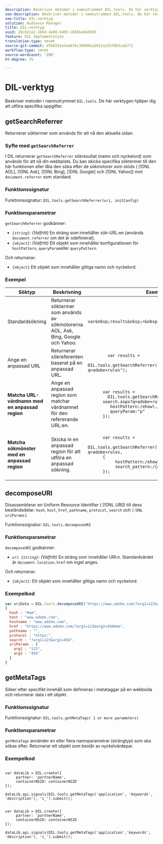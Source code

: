 ```yaml
---
description: Beskriver metoder i namnutrymmet DIL.tools. De här verktygen hjälper dig att utföra specifika uppgifter.
seo-description: Beskriver metoder i namnutrymmet DIL.tools. De här verktygen hjälper dig att utföra specifika uppgifter.
seo-title: DIL-verktyg
solution: Audience Manager
title: DIL-verktyg
uuid: 2bc62ce2-16bd-4e80-b493-c816ba643b59
feature: DIL Implementation
translation-type: tm+mt
source-git-commit: dfb0191e3ea6f6c360991a2012a15570b5cab771
workflow-type: tm+mt
source-wordcount: '293'
ht-degree: 3%

---
```



# DIL-verktyg

Beskriver metoder i namnutrymmet `DIL.tools`. De här verktygen hjälper dig att utföra specifika uppgifter.

<!-- 

c_dil_functions.xml

 -->

## getSearchReferrer

Returnerar söktermer som används för att nå den aktuella sidan.

<!-- 

r_dil_get_search_referrer.xml

 -->

### Syfte med `getSearchReferrer`

I DIL returnerar `getSearchReferrer` sökresultat (namn och nyckelord) som används för att nå din webbplats. Du kan skicka specifika söktermer till den här funktionen eller låta den söka efter de sökmotorer som stöds ( [!DNL AOL], [!DNL Ask], [!DNL Bing], [!DNL Google] och [!DNL Yahoo]) mot `document.referrer` som standard.

### Funktionssignatur

Funktionssignatur: `DIL.tools.getSearchReferrer(uri, initConfig)`

### Funktionsparametrar

`getSearchReferrer` godkänner:

* *`{string}`*:  *(Valfritt)* En sträng som innehåller sök-URL:en (används  `document.referrer` om det är odefinierat).
* *`{object}`*:  *(Valfritt)* Ett objekt som innehåller konfigurationen för  `hostPattern`,  `queryParam`eller  `queryPattern`.

Och returnerar:

* `{object}` Ett objekt som innehåller giltiga namn och nyckelord.

### Exempel

<table id="table_D035276601EC428295E4D619F05BB8D0"> 
 <thead> 
  <tr> 
   <th> Söktyp </th> 
   <th> Beskrivning </th> 
   <th> Exempel på kod </th> 
  </tr> 
 </thead>
 <tbody> 
  <tr> 
   <td> Standardsökning</td> 
   <td> Returnerar söktermer som används av sökmotorerna AOL, Ask, Bing, Google och Yahoo. </td> 
   <td>
      <code>var&amp;nbsp;results&amp;nbsp;=&amp;nbsp;DIL.tools.getSearchReferrer();</code> 
  </td>
  </tr> 
  <tr> 
   <td>Ange en anpassad URL</td> 
   <td>Returnerar sökreferenten baserat på en anpassad URL.</td> 
   <td> 
  <code>
        var&nbsp;results&nbsp;= 
        DIL.tools.getSearchReferrer("https://www.ehow.com/search.aspx?q=adobe+rules");
  </code>
</td> 
  </tr> 
  <tr> 
   <td> <b>Matcha URL-värdnamn med en anpassad region</b></td> 
   <td> Ange en anpassad region som matchar värdnamnet för den refererande URL:en. </td> 
   <td> 
  <code>
      var results = 
        DIL.tools.getSearchReferrer("https://www.ehow.com/
      search.aspx?q=adobe+rules",{ 
      &nbsp;&nbsp;&nbsp;hostPattern:/ehow\./, 
      &nbsp;&nbsp;&nbsp;queryParam:"p" 
      }); 
  </code>
  </td></tr> 
  <tr> 
   <td> <b>Matcha sökmönster med en anpassad region</b> </td> 
   <td> Skicka in en anpassad region för att utföra en anpassad sökning. </td> 
   <td> 
    <code>
      var&nbsp;results&nbsp;= 
      DIL.tools.getSearchReferrer("https://www.ehow.com/search.aspx?q=adobe+rules,
      {
        &nbsp;&nbsp;&nbsp;hostPattern:/ehow\./, 
        &nbsp;&nbsp;&nbsp;search_pattern:/[&amp;\?]p=([^&amp;]+/ 
      });
    </code>
   </td> 
  </tr> 
 </tbody> 
</table>

## decomposeURI

Disassemblerar en Uniform Resource Identifier ( [!DNL URI]) till dess beståndsdelar: `hash`, `host`, `href`, `pathname`, `protocol`, `search` och `[!DNL uriParams]`.

<!-- 

r_dil_decompose.xml

 -->

Funktionssignatur: `DIL.tools.decomposeURI`

### Funktionsparametrar

`decomposeURI` godkänner:

* *`uri {string}`*:  *(Valfritt)* En sträng som innehåller URI:n. Standardvärdet är `document.location.href` om inget anges.

Och returnerar:

* *`{object}`*: Ett objekt som innehåller giltiga namn och nyckelord.

### Exempelkod


```javascript
var uriData = DIL.tools.decomposeURI('https://www.adobe.com/?arg1=123&arg2=456#am'); 
{ 
  hash : "#am", 
  host : "www.adobe.com", 
  hostname : "www.adobe.com", 
  href : "https://www.adobe.com/?arg1=123&arg2=456#am", 
  pathname : "", 
  protocol : "https:", 
  search : "?arg1=123&arg2=456", 
  uriParams : { 
    arg1 : "123", 
    arg2 : "456" 
  } 
}
```

## getMetaTags

Söker efter specifikt innehåll som definieras i metataggar på en webbsida och returnerar data i ett objekt.

<!-- 

r_dil_get_metatags.xml

 -->

### Funktionssignatur

Funktionssignatur: `DIL.tools.getMetaTags( 1 or more parameters)`

### Funktionsparametrar

`getMetaTags` använder en eller flera namnparametrar (strängtyp) som ska sökas efter. Returnerar ett objekt som består av nyckelvärdepar.

### Exempelkod

<pre class="&ldquo;javascript&rdquo;"><code>
var dataLib = DIL.create({ 
     partner: '<i>partnerName'</i>, 
     containerNSID: <i>containerNSID</i> 
}); 

dataLib.api.signals(DIL.tools.getMetaTags('<i>application</i>', '<i>keywords</i>',  '<i>description</i>'), 'c_').submit();
</code></pre>

<pre><code>
var dataLib = DIL.create({ 
     partner: <i>`partnerName'</i>, 
     containerNSID: <i>containerNSID</i> 
}); 

dataLib.api.signals(DIL.tools.getMetaTags('<i>application</i>','<i>keywords</i>', '<i>description</i>'), 'c_').submit();
</code></pre>
